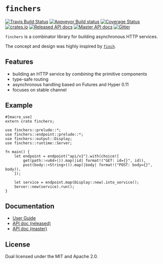 # `finchers`
[![Travis Build Status](https://travis-ci.org/finchers-rs/finchers.svg?branch=master)](https://travis-ci.org/finchers-rs/finchers)
[![Appveyor Build status](https://ci.appveyor.com/api/projects/status/76smoc919fni4n6l/branch/master?svg=true)](https://ci.appveyor.com/project/ubnt-intrepid/finchers/branch/master)
[![Coverage Status](https://coveralls.io/repos/github/finchers-rs/finchers/badge.svg)](https://coveralls.io/github/finchers-rs/finchers)
[![crates.io](https://img.shields.io/crates/v/finchers.svg)](https://crates.io/crates/finchers)
[![Released API docs](https://docs.rs/finchers/badge.svg)](https://docs.rs/finchers)
[![Master API docs](https://img.shields.io/badge/docs-master-red.svg)](https://finchers-rs.github.io/api/finchers/)
[![Gitter](https://badges.gitter.im/finchers-rs/finchers.svg)](https://gitter.im/finchers-rs/finchers?utm_source=badge&utm_medium=badge&utm_campaign=pr-badge)

`finchers` is a combinator library for building asynchronous HTTP services.

The concept and design was highly inspired by [`finch`](https://github.com/finagle/finch).

## Features
* building an HTTP service by *combining* the primitive components
* type-safe routing
* asynchronous handling based on Futures and Hyper 0.11
* focuses on stable channel

## Example

```rust,no_run
#[macro_use]
extern crate finchers;

use finchers::prelude::*;
use finchers::endpoint::prelude::*;
use finchers::output::Display;
use finchers::runtime::Server;

fn main() {
    let endpoint = endpoint("api/v1").with(choice![
        get(path::<u64>()).map(|id| format!("GET: id={}", id)),
        post(body::<String>()).map(|body| format!("POST: body={}", body)),
    ]);

    let service = endpoint.map(Display::new).into_service();
    Server::new(service).run();
}
```

## Documentation
* [User Guide](https://finchers-rs.github.io/guide)
* [API doc (released)](https://docs.rs/finchers/*/finchers)
* [API doc (master)](https://finchers-rs.github.io/api/finchers/index.html)

## License
Dual licensed under the MIT and Apache 2.0.
